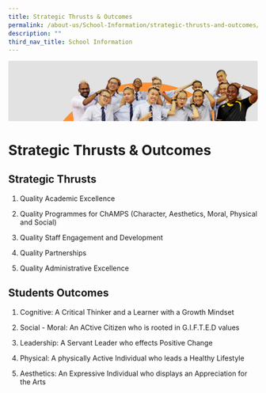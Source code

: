 ```yaml
---
title: Strategic Thrusts & Outcomes
permalink: /about-us/School-Information/strategic-thrusts-and-outcomes/
description: ""
third_nav_title: School Information
---
```

![](/images/about_us.jpg)


Strategic Thrusts & Outcomes
============================

Strategic Thrusts
-----------------

1.  Quality Academic Excellence
    
2.  Quality Programmes for ChAMPS (Character, Aesthetics, Moral, Physical and Social)
    
3.  Quality Staff Engagement and Development
    
4.  Quality Partnerships
    
5.  Quality Administrative Excellence
    

  

Students Outcomes
-----------------

1.  Cognitive: A Critical Thinker and a Learner with a Growth Mindset
    
2.  Social - Moral: An ACtive Citizen who is rooted in G.I.F.T.E.D values
    
3.  Leadership: A Servant Leader who effects Positive Change
    
4.  Physical: A physically Active Individual who leads a Healthy Lifestyle  
    
5.  Aesthetics: An Expressive Individual who displays an Appreciation for the Arts